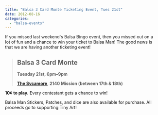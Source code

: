 ```yaml
---
title: "Balsa 3 Card Monte Ticketing Event, Tues 21st"
date: 2012-08-16
categories: 
  - "balsa-events"
---
```


If you missed last weekend's Balsa Bingo event, then you missed out on a lot of fun and a chance to win your ticket to Balsa Man! The good news is that we are having another ticketing event!

> ## Balsa 3 Card Monte
> 
> **Tuesday 21st, 6pm–9pm**
> 
> **[The Sycamore](http://thesycamoresf.com/), 2140 Mission (between 17th & 18th)**

**10¢ to play.** Every contestant gets a chance to win!

Balsa Man Stickers, Patches, and dice are also available for purchase. All proceeds go to supporting Tiny Art!
